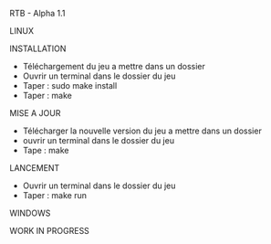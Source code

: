 RTB - Alpha 1.1

LINUX

INSTALLATION
- Téléchargement du jeu a mettre dans un dossier
- Ouvrir un terminal dans le dossier du jeu
- Taper : sudo make install
- Taper : make

MISE A JOUR
- Télécharger la nouvelle version du jeu a mettre dans un dossier
- ouvrir un terminal dans le dossier du jeu
- Tape : make

LANCEMENT
- Ouvrir un terminal dans le dossier du jeu
- Taper : make run


WINDOWS

WORK IN PROGRESS
